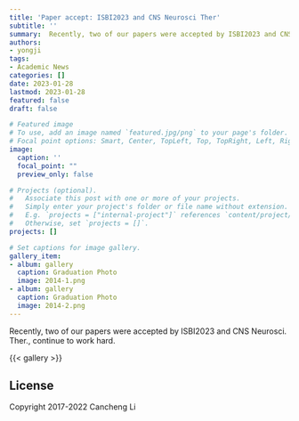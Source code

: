 ```yaml
---
title: 'Paper accept: ISBI2023 and CNS Neurosci Ther'
subtitle: ''
summary:  Recently, two of our papers were accepted by ISBI2023 and CNS Neurosci. Ther., continue to work hard
authors:
- yongji
tags:
- Academic News
categories: []
date: 2023-01-28
lastmod: 2023-01-28
featured: false
draft: false

# Featured image
# To use, add an image named `featured.jpg/png` to your page's folder.
# Focal point options: Smart, Center, TopLeft, Top, TopRight, Left, Right, BottomLeft, Bottom, BottomRight
image:
  caption: ''
  focal_point: ""
  preview_only: false

# Projects (optional).
#   Associate this post with one or more of your projects.
#   Simply enter your project's folder or file name without extension.
#   E.g. `projects = ["internal-project"]` references `content/project/deep-learning/index.md`.
#   Otherwise, set `projects = []`.
projects: []

# Set captions for image gallery.
gallery_item:
- album: gallery
  caption: Graduation Photo
  image: 2014-1.png
- album: gallery
  caption: Graduation Photo
  image: 2014-2.png
---
```


Recently, two of our papers were accepted by ISBI2023 and CNS Neurosci. Ther., continue to work hard. 

{{< gallery >}}

## License

Copyright 2017-2022 Cancheng Li

